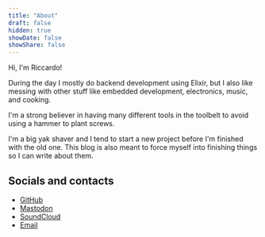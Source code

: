 ```yaml
---
title: "About"
draft: false
hidden: true
showDate: false
showShare: false
---
```

Hi, I'm Riccardo!

During the day I mostly do backend development using Elixir, but I also like messing with other
stuff like embedded development, electronics, music, and cooking.

I'm a strong believer in having many different tools in the toolbelt to avoid using a hammer to
plant screws.

I'm a big yak shaver and I tend to start a new project before I'm finished with the old one. This
blog is also meant to force myself into finishing things so I can write about them.

## Socials and contacts

- [GitHub](https://github.com/rbino)
- [Mastodon](https://patavium.social/rbino)
- [SoundCloud](https://soundcloud.com/rbino)
- [Email](mailto:rbino@gmx.com)
